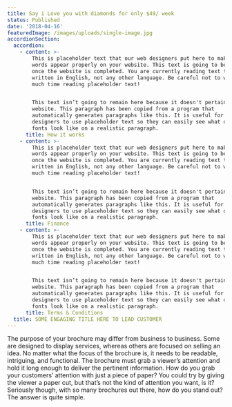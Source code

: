 ```yaml
---
title: Say i Love you with diamonds for only $49/ week
status: Published
date: '2018-04-16'
featuredImage: /images/uploads/single-image.jpg
accordionSection:
  accordion:
    - content: >-
        This is placeholder text that our web designers put here to make sure
        words appear properly on your website. This text is going to be replaced
        once the website is completed. You are currently reading text that is
        written in English, not any other language. Be careful not to waste too
        much time reading placeholder text!


        This text isn’t going to remain here because it doesn't pertain to the
        website. This paragraph has been copied from a program that
        automatically generates paragraphs like this. It is useful for web
        designers to use placeholder text so they can easily see what different
        fonts look like on a realistic paragraph.
      title: How it works
    - content: >-
        This is placeholder text that our web designers put here to make sure
        words appear properly on your website. This text is going to be replaced
        once the website is completed. You are currently reading text that is
        written in English, not any other language. Be careful not to waste too
        much time reading placeholder text!


        This text isn’t going to remain here because it doesn't pertain to the
        website. This paragraph has been copied from a program that
        automatically generates paragraphs like this. It is useful for web
        designers to use placeholder text so they can easily see what different
        fonts look like on a realistic paragraph.
      title: Finance
    - content: >-
        This is placeholder text that our web designers put here to make sure
        words appear properly on your website. This text is going to be replaced
        once the website is completed. You are currently reading text that is
        written in English, not any other language. Be careful not to waste too
        much time reading placeholder text!


        This text isn’t going to remain here because it doesn't pertain to the
        website. This paragraph has been copied from a program that
        automatically generates paragraphs like this. It is useful for web
        designers to use placeholder text so they can easily see what different
        fonts look like on a realistic paragraph.
      title: Terms & Conditions
  title: SOME ENGAGING TITLE HERE TO LEAD CUSTOMER
---
```


The purpose of your brochure may differ from business to business. Some are designed to display services, whereas others are focused on selling an idea. No matter what the focus of the brochure is, it needs to be readable, intriguing, and functional. The brochure must grab a viewer’s attention and hold it long enough to deliver the pertinent information. How do you grab your customers’ attention with just a piece of paper? You could try by giving the viewer a paper cut, but that’s not the kind of attention you want, is it? Seriously though, with so many brochures out there, how do you stand out? The answer is quite simple.
